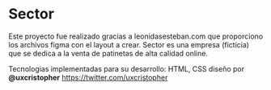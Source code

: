 # Sector
Este proyecto fue realizado gracias a leonidasesteban.com que proporciono los archivos figma con el layout a crear.
Sector es una empresa (ficticia) que se dedica a la venta de patinetas de alta calidad online.

Tecnologias implementadas para su desarrollo: HTML, CSS
diseño por **@uxcristopher** https://twitter.com/uxcristopher
